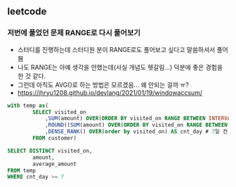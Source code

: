 ## leetcode 
### 저번에 풀었던 문제 RANGE로 다시 풀어보기
- 스터디를 진행하는데 스터디원 분이 RANGE로도 풀어보고 싶다고 말씀하셔서 풀어봄
- 나도 RANGE는 아예 생각을 안했는데(사실 개념도 헷갈림...) 덕분에 좋은 경험을 한 것 같다. 
- 그런데 아직도 AVG()로 하는 방법은 모르겠음... 왜 안되는 걸까 ㅠ?
- https://jhryu1208.github.io/devlang/2021/01/19/windowaccsum/

```sql
with temp as(
        SELECT visited_on 
            ,SUM(amount) OVER(ORDER BY visited_on RANGE BETWEEN INTERVAL '6' DAY PRECEDING AND CURRENT ROW) AS amount # 이동 합 
            ,ROUND((SUM(amount) OVER(ORDER BY visited_on RANGE BETWEEN INTERVAL '6' DAY PRECEDING AND CURRENT ROW)/7), 2) AS average_amount #이동 평균
            ,DENSE_RANK() OVER(order by visited_on) AS cnt_day # 7일 전 평균 값을 계산하기 위함 
        FROM customer)

SELECT DISTINCT visited_on, 
        amount,
        average_amount
FROM temp
WHERE cnt_day >= 7
```
